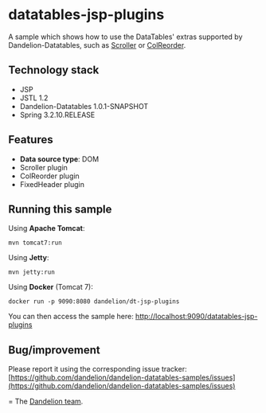 datatables-jsp-plugins
=================================================================

A sample which shows how to use the DataTables' extras supported by Dandelion-Datatables, such as [Scroller](http://datatables.net/extras/scroller/) or [ColReorder](http://datatables.net/extras/colreorder/).

## Technology stack

 - JSP
 - JSTL 1.2
 - Dandelion-Datatables 1.0.1-SNAPSHOT
 - Spring 3.2.10.RELEASE

## Features
		
 - __Data source type__: DOM
 - Scroller plugin
 - ColReorder plugin
 - FixedHeader plugin

## Running this sample

Using __Apache Tomcat__:

    mvn tomcat7:run

Using __Jetty__:

    mvn jetty:run

Using __Docker__ (Tomcat 7):

    docker run -p 9090:8080 dandelion/dt-jsp-plugins

You can then access the sample here: [http://localhost:9090/datatables-jsp-plugins](http://localhost:9090/datatables-jsp-plugins)

## Bug/improvement

Please report it using the corresponding issue tracker: [https://github.com/dandelion/dandelion-datatables-samples/issues](https://github.com/dandelion/dandelion-datatables-samples/issues)

=
The [Dandelion team](http://dandelion.github.io/team/).